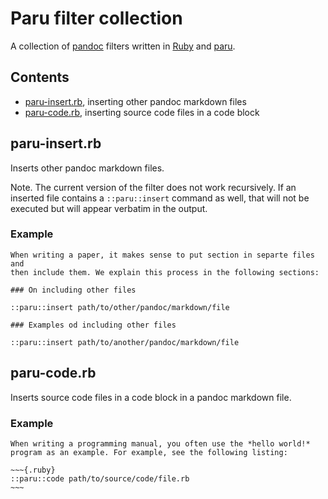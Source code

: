 # Paru filter collection

A collection of [pandoc](http://pandoc.org/) filters written in
[Ruby](https://www.ruby-lang.org/en/) and
[paru](https://heerdebeer.org/Software/markdown/paru/).

## Contents

- [paru-insert.rb](#paru-insertrb), inserting other pandoc markdown files
- [paru-code.rb](#paru-code.rb), inserting source code files in a code block

## paru-insert.rb

Inserts other pandoc markdown files. 

Note. The current version of the filter does not work recursively. If an
inserted file contains a `::paru::insert` command as well, that will not be
executed but will appear verbatim in the output.

### Example

    When writing a paper, it makes sense to put section in separte files and
    then include them. We explain this process in the following sections:

    ### On including other files

    ::paru::insert path/to/other/pandoc/markdown/file

    ### Examples od including other files
    
    ::paru::insert path/to/another/pandoc/markdown/file

## paru-code.rb

Inserts source code files in a code block in a pandoc markdown file.

### Example

    When writing a programming manual, you often use the *hello world!*
    program as an example. For example, see the following listing:

    ~~~{.ruby}
    ::paru::code path/to/source/code/file.rb
    ~~~
